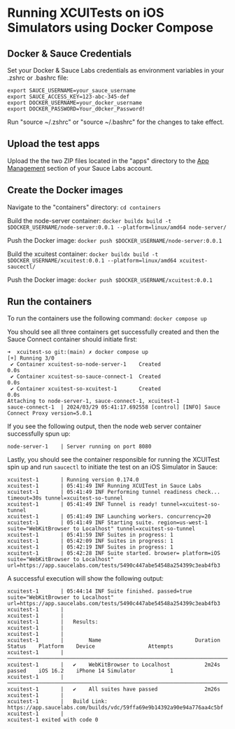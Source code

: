 # Running XCUITests on iOS Simulators using Docker Compose

## Docker & Sauce Credentials

Set your Docker & Sauce Labs credentials as environment variables in your .zshrc or .bashrc file:

```shell
export SAUCE_USERNAME=your_sauce_username
export SAUCE_ACCESS_KEY=123-abc-345-def
export DOCKER_USERNAME=your_docker_username
export DOCKER_PASSWORD=Your_d0cker_Password!
```

Run "source ~/.zshrc" or "source ~/.bashrc" for the changes to take effect.

## Upload the test apps

Upload the the two ZIP files located in the "apps" directory to the [App Management](https://app.saucelabs.com/app-management) section of your Sauce Labs account.

## Create the Docker images

Navigate to the "containers" directory:
`cd containers`

Build the node-server container:
`docker buildx build -t $DOCKER_USERNAME/node-server:0.0.1 --platform=linux/amd64 node-server/`

Push the Docker image:
`docker push $DOCKER_USERNAME/node-server:0.0.1`

Build the xcuitest container:
`docker buildx build -t $DOCKER_USERNAME/xcuitest:0.0.1 --platform=linux/amd64 xcuitest-saucectl/`

Push the Docker image:
`docker push $DOCKER_USERNAME/xcuitest:0.0.1`

## Run the containers

To run the containers use the following command: `docker compose up`

You should see all three containers get successfully created and then the Sauce Connect container should initiate first:

```
➜  xcuitest-so git:(main) ✗ docker compose up
[+] Running 3/0
 ✔ Container xcuitest-so-node-server-1    Created                                                                                                                0.0s
 ✔ Container xcuitest-so-sauce-connect-1  Created                                                                                                                0.0s
 ✔ Container xcuitest-so-xcuitest-1       Created                                                                                                                0.0s
Attaching to node-server-1, sauce-connect-1, xcuitest-1
sauce-connect-1  | 2024/03/29 05:41:17.692558 [control] [INFO] Sauce Connect Proxy version=5.0.1
```

If you see the following output, then the node web server container successfully spun up:

```
node-server-1    | Server running on port 8080
```

Lastly, you should see the container responsible for running the XCUITest spin up and run `saucectl` to initiate the test on an iOS Simulator in Sauce:

```
xcuitest-1       | Running version 0.174.0
xcuitest-1       | 05:41:49 INF Running XCUITest in Sauce Labs
xcuitest-1       | 05:41:49 INF Performing tunnel readiness check... timeout=30s tunnel=xcuitest-so-tunnel
xcuitest-1       | 05:41:49 INF Tunnel is ready! tunnel=xcuitest-so-tunnel
xcuitest-1       | 05:41:49 INF Launching workers. concurrency=20
xcuitest-1       | 05:41:49 INF Starting suite. region=us-west-1 suite="WebKitBrowser to Localhost" tunnel=xcuitest-so-tunnel
xcuitest-1       | 05:41:59 INF Suites in progress: 1
xcuitest-1       | 05:42:09 INF Suites in progress: 1
xcuitest-1       | 05:42:19 INF Suites in progress: 1
xcuitest-1       | 05:42:28 INF Suite started. browser= platform=iOS suite="WebKitBrowser to Localhost" url=https://app.saucelabs.com/tests/5490c447abe54548a254399c3eab4fb3
```

A successful execution will show the following output:

```
xcuitest-1       | 05:44:14 INF Suite finished. passed=true suite="WebKitBrowser to Localhost" url=https://app.saucelabs.com/tests/5490c447abe54548a254399c3eab4fb3
xcuitest-1       |
xcuitest-1       |
xcuitest-1       |   Results:
xcuitest-1       |
xcuitest-1       |
xcuitest-1       |        Name                              Duration    Status    Platform    Device                 Attempts
xcuitest-1       | ────────────────────────────────────────────────────────────────────────────────────────────────────────────
xcuitest-1       |   ✔    WebKitBrowser to Localhost           2m24s    passed    iOS 16.2    iPhone 14 Simulator           1
xcuitest-1       | ────────────────────────────────────────────────────────────────────────────────────────────────────────────
xcuitest-1       |   ✔    All suites have passed               2m26s
xcuitest-1       |
xcuitest-1       |   Build Link: https://app.saucelabs.com/builds/vdc/59ffa69e9b14392a90e94a776aa4c5bf
xcuitest-1       |
xcuitest-1 exited with code 0
```
